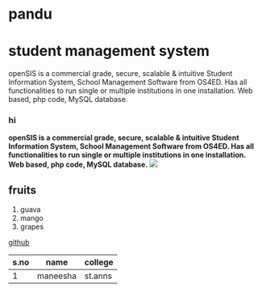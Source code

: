 # pandu
# student management system
openSIS is a commercial grade, secure, scalable & intuitive Student Information System, School Management Software from OS4ED. Has all functionalities to run single or multiple institutions in one installation. Web based, php code, MySQL database.
### hi
__openSIS is a commercial grade, secure, scalable & intuitive Student Information System, School Management Software from OS4ED. Has all functionalities to run single or multiple institutions in one installation. Web based, php code, MySQL database.__
<img src="c:/pandu/a1.jpg">
## fruits
 1. guava
 2. mango
 3. grapes
 
[github](https://github.com/)

s.no | name | college
-----|------|--------
1 | maneesha | st.anns

